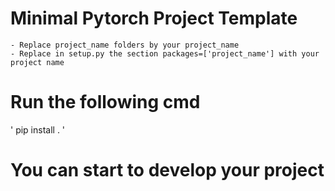 # Minimal Pytorch Project Template

    - Replace project_name folders by your project_name
    - Replace in setup.py the section packages=['project_name'] with your project name

# Run the following cmd
'
pip install .
'

# You can start to develop your project